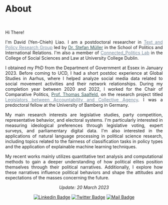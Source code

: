 # About


<br/>


<div style="text-align: justify">

Hi There! 

I'm David (Yen-Chieh) Liao. I am a postdoctoral researcher in [<span style="color:#778899; text-decoration: underline;">Text and Policy Research Group</span>](https://text-and-policy.com) led by <a href="https://muellerstefan.net" style="color: #2F4F4F;">Dr. Stefan Müller</a> in the School of Politics and International Relations. I'm also a member of [<span style="color:#778899; text-decoration: underline;">Connected_Politics Lab</span>](https://www.ucd.ie/connected_politics/) in the College of Social Sciences and Law at University College Dublin. 

I obtained my PhD from the Department of Government at Essex in January 2023. Before coming to UCD, I had a short postdoc experience at Global Studies in Aarhus, where I helped analyze social media data related to social movement activities and their network relationships. During my completion year between 2020 and 2022, I worked for the Chair of Comparative Politics, <a href="https://www.uni-bamberg.de/vp-forschung/" style="color: #2F4F4F;">Prof. Thomas Saalfeld</a>, on the research project titled <span style="color:#778899; text-decoration: underline;">Legislators between Accountability and Collective Agency</span>. I was a predoctoral fellow at the University of Bamberg in Germany.

My main research interests are legislative studies, party competition, representative behavior, and electoral systems. I'm particularly interested in measuring ideological preferences through legislative voting, expert surveys, and parliamentary digital data. I'm also interested in the applications of natural language processing in political science research, including topics related to the fairness of classification tasks in policy types and the application of explainable machine learning techniques.

My recent works mainly utilizes quantitative text analysis and computational methods to gain a deeper understanding of how political elites position themselves through their political narratives. Additionally, I explore how these narratives influence political behaviors and shape the attitudes and expectations of the masses concerning the future. 





<!-- 
---
Embiyax Su Hug (太魯閣族語 Hello),  <img src="https://user-images.githubusercontent.com/1303154/88677602-1635ba80-d120-11ea-84d8-d263ba5fc3c0.gif" width="25" height="25" alt="hi">

我目前於[<span style="color:#778899">**丹麥奧胡斯大學文化與社會學院全球事務研究系**</span>](https://pure.au.dk/portal/en/persons/yenchieh-liao(0a64ba05-9c47-40b2-8ff6-c3d8aeab26f7).html)擔任博士後研究人員。在加入奧胡斯大學之前，也參與[<span style="color:#778899">**德國班貝格大學政治系比較政治研究中心**</span>](https://projectlacan.wordpress.com/team/)，協助執行德國與英國議會質詢資料之搜集、建立與自然語言分析之工作。 在碩士求學階段，關注台灣原住民族群政治、大族政治、資源分配與競爭等議題。在博士論文主題方面，我學習利用計算機社會科學方法，分析選舉制度如何改變台灣政黨競爭與肉桶立法代表行為，該論文計畫也獲得[<span style="color:#778899">**110年度台灣科技部人文及社會科學研究海外人才培育計畫**</span>](https://www.stpi.narl.org.tw/public/show?id=4b1141647ad2a353017af136d1ae0fa5)。 與此同時，也結合文本分析技術研究當代中國政治，以及利用開源預預訓練模型，分析社會運動及其對民主參與價值的影響。空閒之餘，喜歡跟我的伴侶研究如何做地道的重慶料理。 若同為原住民，未來也計畫繼續升學或出國進修，歡迎與我聯繫，希望能藉由過往的學習歷程提供個人淺見及協助。 -->





<div style="text-align: center">

*Update: 20 March 2023*

[![Linkedin Badge](https://img.shields.io/badge/linkedin-0077B5?style=for-the-badge&logo=linkedin&logoColor=white)](https://www.linkedin.com/authwall?trk=gf&trkInfo=AQERrkO9JeuxgQAAAYGIXxZw-IMriZ16fxaCyQ9B4fcr8SgrQXFIA4WvPBytf98cJPl4KsPT6KiRHzqt-s3Ozl8_IoJ8cn9_lBY1_kQiozmVJV_bXf0xolwYZIIc_TwCBrvqjMU=&original_referer=https://davidycliao.github.io/&sessionRedirect=https%3A%2F%2Fwww.linkedin.com%2Fin%2Fdavid-yen-chieh-liao-51a0a3168%2F)
[![Twitter Badge](https://img.shields.io/badge/twitter-1DA1F2?style=for-the-badge&logo=twitter&logoColor=white)](https://twitter.com/liaoyenchieh)
[![Mail Badge](https://img.shields.io/badge/Gmail-D14836?style=for-the-badge&logo=gmail&logoColor=white)](mailto:davidycliao@gamil.com)


</div>

